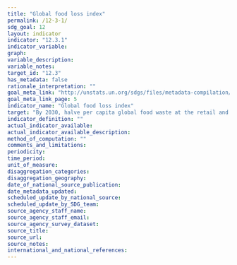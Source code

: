 ```yaml
---
title: "Global food loss index"
permalink: /12-3-1/
sdg_goal: 12
layout: indicator
indicator: "12.3.1"
indicator_variable: 
graph: 
variable_description: 
variable_notes: 
target_id: "12.3"
has_metadata: false
rationale_interpretation: ""
goal_meta_link: "http://unstats.un.org/sdgs/files/metadata-compilation/Metadata-Goal-12.pdf"
goal_meta_link_page: 5
indicator_name: "Global food loss index"
target: "By 2030, halve per capita global food waste at the retail and consumer levels and reduce food losses along production and supply chains, including post-harvest losses."
indicator_definition: ""
actual_indicator_available: 
actual_indicator_available_description: 
method_of_computation: ""
comments_and_limitations: 
periodicity: 
time_period: 
unit_of_measure: 
disaggregation_categories: 
disaggregation_geography: 
date_of_national_source_publication: 
date_metadata_updated: 
scheduled_update_by_national_source: 
scheduled_update_by_SDG_team: 
source_agency_staff_name: 
source_agency_staff_email: 
source_agency_survey_dataset: 
source_title: 
source_url: 
source_notes: 
international_and_national_references: 
---
```


